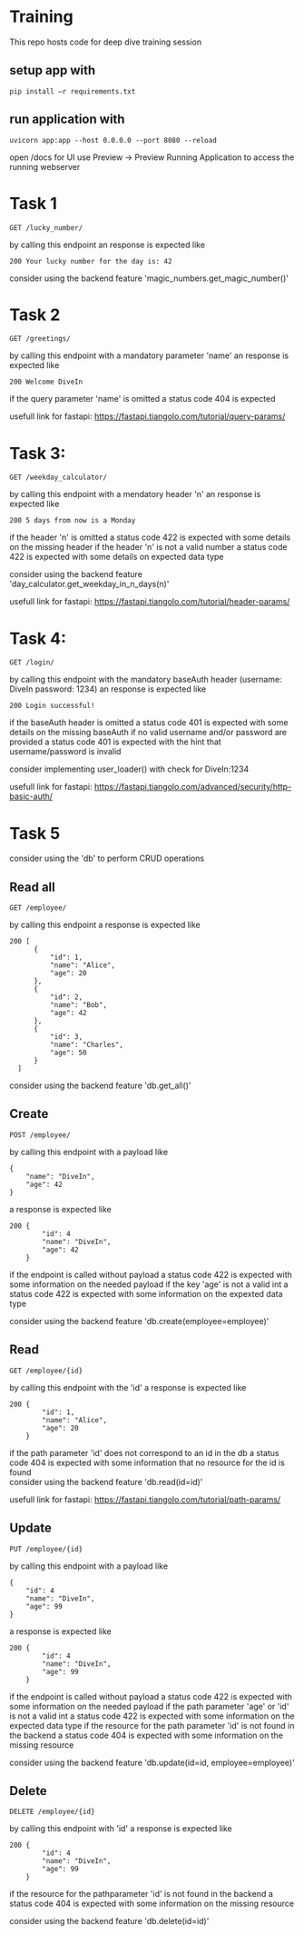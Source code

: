 # Training
This repo hosts code for deep dive training session

## setup app with
    pip install –r requirements.txt

## run application with
    uvicorn app:app --host 0.0.0.0 --port 8080 --reload
    
open /docs for UI
use Preview -> Preview Running Application to access the running webserver



# Task 1

    GET /lucky_number/

by calling this endpoint an response is expected like

    200 Your lucky number for the day is: 42

consider using the backend feature 'magic_numbers.get_magic_number()'



# Task 2
    
    GET /greetings/
    
by calling this endpoint with a mandatory parameter 'name' an response is expected like
    
    200 Welcome DiveIn
    
if the query parameter 'name' is omitted a status code 404 is expected

usefull link for fastapi: https://fastapi.tiangolo.com/tutorial/query-params/



# Task 3:
    
    GET /weekday_calculator/
    
by calling this endpoint with a mendatory header 'n' an response is expected like
    
    200 5 days from now is a Monday
    
if the header 'n' is omitted a status code 422 is expected with some details on the missing header
if the header 'n' is not a valid number a status code 422 is expected with some details on expected data type
    
consider using the backend feature 'day_calculator.get_weekday_in_n_days(n)'

usefull link for fastapi: https://fastapi.tiangolo.com/tutorial/header-params/


# Task 4:

    GET /login/
    
by calling this endpoint with the mandatory baseAuth header (username: DiveIn password: 1234) an response is expected like
    
    200 Login successful!
    
if the baseAuth header is omitted a status code 401 is expected with some details on the missing baseAuth
if no valid username and/or password are provided a status code 401 is expected with the hint that username/password is invalid
    
consider implementing user_loader() with check for DiveIn:1234

usefull link for fastapi: https://fastapi.tiangolo.com/advanced/security/http-basic-auth/


# Task 5

consider using the 'db' to perform CRUD operations

## Read all

    GET /employee/

by calling this endpoint a response is expected like

    200 [
          {
              "id": 1,
              "name": "Alice",
              "age": 20
          },
          {
              "id": 2,
              "name": "Bob",
              "age": 42
          },
          {
              "id": 3,
              "name": "Charles",
              "age": 50
          }
      ]

consider using the backend feature 'db.get_all()'
    

## Create

    POST /employee/

by calling this endpoint with a payload like

    {
        "name": "DiveIn",
        "age": 42
    }
    
a response is expected like

    200 {
            "id": 4
            "name": "DiveIn",
            "age": 42
        }

if the endpoint is called without payload a status code 422 is expected with some information on the needed payload
if the key 'age' is not a valid int a status code 422 is expected with some information on the expexted data type

consider using the backend feature 'db.create(employee=employee)'


## Read

    GET /employee/{id}

by calling this endpoint with the 'id' a response is expected like

    200 {
            "id": 1,
            "name": "Alice",
            "age": 20
        }

if the path parameter 'id' does not correspond to an id in the db a status code 404 is expected with some information that no resource for the id is found    
consider using the backend feature 'db.read(id=id)'

usefull link for fastapi: https://fastapi.tiangolo.com/tutorial/path-params/

## Update

    PUT /employee/{id}

by calling this endpoint with a payload like

    {
        "id": 4
        "name": "DiveIn",
        "age": 99
    }
    
a response is expected like

    200 {
            "id": 4
            "name": "DiveIn",
            "age": 99
        }

if the endpoint is called without payload a status code 422 is expected with some information on the needed payload
if the path parameter 'age' or 'id' is not a valid int a status code 422 is expected with some information on the expected data type
if the resource for the path parameter 'id' is not found in the backend a status code 404 is expected with some information on the missing resource

consider using the backend feature 'db.update(id=id, employee=employee)'


## Delete

    DELETE /employee/{id}

by calling this endpoint with 'id' a response is expected like

    200 {
            "id": 4
            "name": "DiveIn",
            "age": 99
        }

if the resource for the pathparameter 'id' is not found in the backend a status code 404 is expected with some information on the missing resource

consider using the backend feature 'db.delete(id=id)'